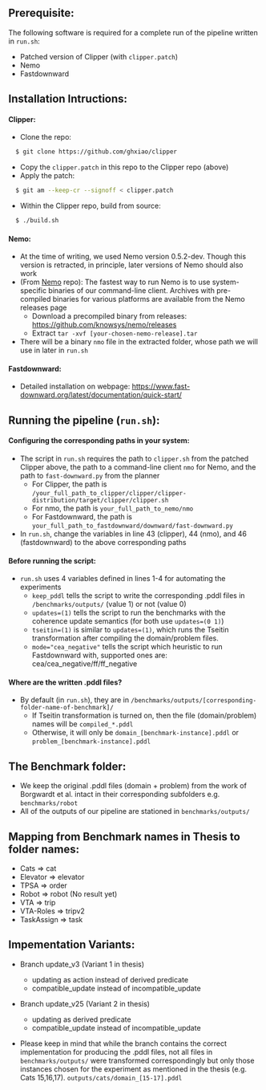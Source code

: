 ## Prerequisite:

The following software is required for a complete run of the pipeline written in `run.sh`:
- Patched version of Clipper (with `clipper.patch`) 
- Nemo
- Fastdownward

## Installation Intructions:
#### Clipper:
* Clone the repo:
```sh
  $ git clone https://github.com/ghxiao/clipper
``` 
* Copy the `clipper.patch` in this repo to the Clipper repo (above)
* Apply the patch:
```sh
  $ git am --keep-cr --signoff < clipper.patch
```
* Within the Clipper repo, build from source:
```sh
  $ ./build.sh
```

#### Nemo:
* At the time of writing, we used Nemo version 0.5.2-dev. Though this version is retracted, in principle, later versions of Nemo should also work
* (From [Nemo](https://github.com/knowsys/nemo) repo): The fastest way to run Nemo is to use system-specific binaries of our command-line client. Archives with pre-compiled binaries for various platforms are available from the Nemo releases page
  - Download a precompiled binary from releases: https://github.com/knowsys/nemo/releases
  - Extract `tar -xvf [your-chosen-nemo-release].tar`
* There will be a binary `nmo` file in the extracted folder, whose path we will use in later in `run.sh` 

#### Fastdownward:
* Detailed installation on webpage: https://www.fast-downward.org/latest/documentation/quick-start/


## Running the pipeline (`run.sh`):

#### Configuring the corresponding paths in your system:
* The script in `run.sh` requires the path to `clipper.sh` from the patched Clipper above, the path to a command-line client `nmo` for Nemo, and the path to `fast-downward.py` from the planner
  * For Clipper, the path is `/your_full_path_to_clipper/clipper/clipper-distribution/target/clipper/clipper.sh`
  * For nmo, the path is `your_full_path_to_nemo/nmo`
  * For Fastdownward, the path is `your_full_path_to_fastdownward/downward/fast-downward.py`
* In `run.sh`, change the variables in line 43 (clipper), 44 (nmo), and 46 (fastdownward) to the above corresponding paths 

#### Before running the script:
* `run.sh` uses 4 variables defined in lines 1-4 for automating the experiments
  * `keep_pddl` tells the script to write the corresponding .pddl files in `/benchmarks/outputs/` (value 1) or not (value 0)
  * `updates=(1)` tells the script to run the benchmarks with the coherence update semantics (for both use `updates=(0 1)`)
  * `tseitin=(1)` is similar to `updates=(1)`, which runs the Tseitin transformation after compiling the domain/problem files.
  * `mode="cea_negative"` tells the script which heuristic to run Fastdownward with, supported ones are: cea/cea_negative/ff/ff_negative

#### Where are the written .pddl files?
* By default (in `run.sh`), they are in `/benchmarks/outputs/[corresponding-folder-name-of-benchmark]/`
  * If Tseitin transformation is turned on, then the file (domain/problem) names will be `compiled_*.pddl`
  * Otherwise, it will only be `domain_[benchmark-instance].pddl` or `problem_[benchmark-instance].pddl`
 
## The Benchmark folder:
* We keep the original .pddl files (domain + problem) from the work of Borgwardt et al. intact in their corresponding subfolders e.g. `benchmarks/robot`
* All of the outputs of our pipeline are stationed in `benchmarks/outputs/` 

## Mapping from Benchmark names in Thesis to folder names:

* Cats => cat
* Elevator => elevator
* TPSA => order
* Robot => robot (No result yet)
* VTA => trip
* VTA-Roles => tripv2
* TaskAssign => task

## Impementation Variants:

* Branch update_v3 (Variant 1 in thesis)
  * updating as action instead of derived predicate
  * compatible_update instead of incompatible_update

* Branch update_v25 (Variant 2 in thesis)
  * updating as derived predicate
  * compatible_update instead of incompatible_update

* Please keep in mind that while the branch contains the correct implementation for producing the .pddl files, not all files in `benchmarks/outputs/` were transformed correspondingly but only those instances chosen for the experiment as mentioned in the thesis (e.g. Cats 15,16,17). `outputs/cats/domain_[15-17].pddl` 

